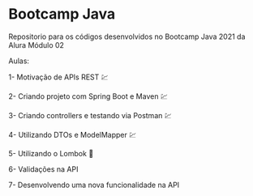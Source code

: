 # Bootcamp Java
Repositorio para os códigos desenvolvidos no Bootcamp Java 2021 da Alura Módulo 02

Aulas:

1- Motivação de APIs REST :chart:

2- Criando projeto com Spring Boot e Maven :chart:

3- Criando controllers e testando via Postman :chart:

4- Utilizando DTOs e ModelMapper :chart:

5- Utilizando o Lombok :construction:

6- Validações na API

7- Desenvolvendo uma nova funcionalidade na API
